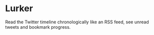 # Lurker

Read the Twitter timeline chronologically like an RSS feed, see unread tweets and bookmark progress.
